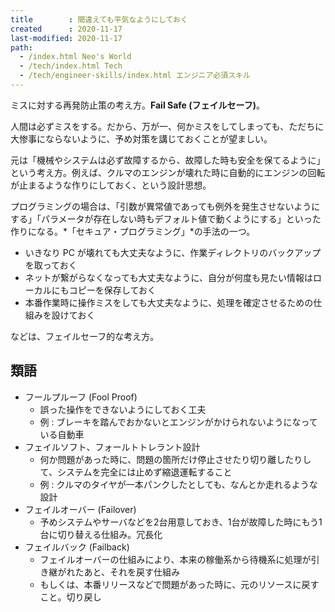 ```yaml
---
title        : 間違えても平気なようにしておく
created      : 2020-11-17
last-modified: 2020-11-17
path:
  - /index.html Neo's World
  - /tech/index.html Tech
  - /tech/engineer-skills/index.html エンジニア必須スキル
---
```


ミスに対する再発防止策の考え方。**Fail Safe (フェイルセーフ)**。

人間は必ずミスをする。だから、万が一、何かミスをしてしまっても、ただちに大惨事にならないように、予め対策を講じておくことが望ましい。

元は「機械やシステムは必ず故障するから、故障した時も安全を保てるように」という考え方。例えば、クルマのエンジンが壊れた時に自動的にエンジンの回転が止まるような作りにしておく、という設計思想。

プログラミングの場合は、「引数が異常値であっても例外を発生させないようにする」「パラメータが存在しない時もデフォルト値で動くようにする」といった作りになる。*「セキュア・プログラミング」*の手法の一つ。

- いきなり PC が壊れても大丈夫なように、作業ディレクトリのバックアップを取っておく
- ネットが繋がらなくなっても大丈夫なように、自分が何度も見たい情報はローカルにもコピーを保存しておく
- 本番作業時に操作ミスをしても大丈夫なように、処理を確定させるための仕組みを設けておく

などは、フェイルセーフ的な考え方。


## 類語

- フールプルーフ (Fool Proof)
  - 誤った操作をできないようにしておく工夫
  - 例 : ブレーキを踏んでおかないとエンジンがかけられないようになっている自動車
- フェイルソフト、フォールトトレラント設計
  - 何か問題があった時に、問題の箇所だけ停止させたり切り離したりして、システムを完全には止めず縮退運転すること
  - 例 : クルマのタイヤが一本パンクしたとしても、なんとか走れるような設計
- フェイルオーバー (Failover)
  - 予めシステムやサーバなどを2台用意しておき、1台が故障した時にもう1台に切り替える仕組み。冗長化
- フェイルバック (Failback)
  - フェイルオーバーの仕組みにより、本来の稼働系から待機系に処理が引き継がれたあと、それを戻す仕組み
  - もしくは、本番リリースなどで問題があった時に、元のリソースに戻すこと。切り戻し
